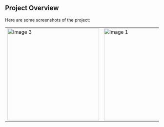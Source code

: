 ## Project Overview

Here are some screenshots of the project:

<table>
  <tr>
    <td><img src="https://github.com/user-attachments/assets/edbe0f71-6f24-4bb8-9621-b5fd78b922a7" alt="Image 3" width="300" /></td>
    <td><img src="https://github.com/user-attachments/assets/06f9a5be-f464-484f-9bb8-c8ff370be18a" alt="Image 1" width="300" /></td>
    <td><img src="https://github.com/user-attachments/assets/cfbcfbd2-2cbe-42ce-8003-4176598b6c97" alt="Image 2" width="300" /></td>
    <td><img src="https://github.com/user-attachments/assets/8d5992b1-665c-4db7-af0a-1fbea4e0493d" alt="Image 4" width="300" /></td>
  </tr>
</table>
